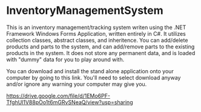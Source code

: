 # InventoryManagementSystem

This is an inventory management/tracking system writen using the .NET Framework Windows Forms Application, written entirely in C#.  It utilizes collection classes, abstract classes, and inheritence.  You can add/delete products and parts to the system, and can add/remove parts to the existing products in the system.  It does not store any permanent data, and is loaded with "dummy" data for you to play around with.

You can download and install the stand alone application onto your computer by going to this link. You'll need to select download anyway and/or ignore any warning your computer may give you.

https://drive.google.com/file/d/1EMo6PF-TfghUl1V88pOo1t6mGRvSNeaQ/view?usp=sharing
